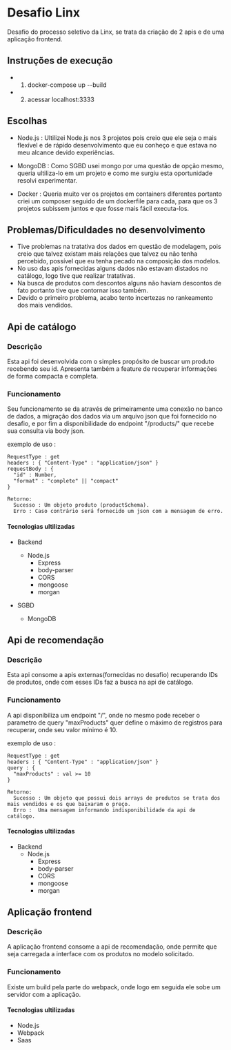 # Desafio Linx

Desafio do processo seletivo da Linx, se trata da criação de 2 apis e de uma aplicação frontend.

## Instruções de execução

  * 1) docker-compose up --build 
  * 2) acessar localhost:3333

## Escolhas

  * Node.js : 
  Ultilizei Node.js nos 3 projetos pois creio que ele seja o mais flexível e de rápido desenvolvimento que eu conheço e que estava no meu alcance devido experiências.
  
  * MongoDB : 
    Como SGBD usei mongo por uma questão de opção mesmo, queria ultiliza-lo em um projeto e como me surgiu esta oportunidade resolvi experimentar.
  
  * Docker : 
    Queria muito ver os projetos em containers diferentes portanto criei um composer seguido de um dockerfile para cada, para que os 3 projetos subissem juntos e que fosse mais fácil executa-los.

  
## Problemas/Dificuldades no desenvolvimento

  * Tive problemas na tratativa dos dados em questão de modelagem, pois creio que talvez existam mais relações que talvez eu não tenha percebido, possível que eu tenha pecado na composição dos modelos.
  * No uso das apis fornecidas alguns dados não estavam distados no catálogo, logo tive que realizar tratativas.
  * Na busca de produtos com descontos alguns não haviam descontos de fato portanto tive que contornar isso também.
  * Devido o primeiro problema, acabo tento incertezas no rankeamento dos mais vendidos.
  

## Api de catálogo

### Descrição
Esta api foi desenvolvida com o simples propósito de buscar um produto recebendo seu id. Apresenta também a feature de recuperar informações de forma compacta e completa.

### Funcionamento
Seu funcionamento se da através de primeiramente uma conexão no banco de dados, a migração dos dados via um arquivo json que foi fornecido no desafio, e por fim a disponibilidade do endpoint "/products/" que recebe sua consulta via body json.

exemplo de uso :
  ```
  RequestType : get
  headers : { "Content-Type" : "application/json" }
  requestBody : {
    "id" : Number,
    "format" : "complete" || "compact"
  }
  
  Retorno:
    Sucesso : Um objeto produto (productSchema).
    Erro : Caso contrário será fornecido um json com a mensagem de erro.
```

#### Tecnologias ultilizadas

  * Backend 
    * Node.js
      * Express
      * body-parser
      * CORS
      * mongoose
      * morgan
      
  * SGBD
    * MongoDB

## Api de recomendação

### Descrição
Esta api consome a apis externas(fornecidas no desafio) recuperando IDs de produtos, onde com esses IDs faz a busca na api de catálogo.

### Funcionamento
A api disponibiliza um endpoint "/", onde no mesmo pode receber o parametro de query "maxProducts" quer define o máximo de registros para recuperar, onde seu valor mínimo é 10. 

exemplo de uso :
  ```
  RequestType : get
  headers : { "Content-Type" : "application/json" }
  query : {
    "maxProducts" : val >= 10 
  }
  
  Retorno:
    Sucesso : Um objeto que possui dois arrays de produtos se trata dos mais vendidos e os que baixaram o preço.
    Erro :  Uma mensagem informando indisponibilidade da api de catálogo.
  ```
  
 
#### Tecnologias ultilizadas

  * Backend 
    * Node.js
      * Express
      * body-parser
      * CORS
      * mongoose
      * morgan
      

## Aplicação frontend

### Descrição
A aplicação frontend consome a api de recomendação, onde permite que seja carregada a interface com os produtos no modelo solicitado.

### Funcionamento
Existe um build pela parte do webpack, onde logo em seguida ele sobe um servidor com a aplicação.

#### Tecnologias ultilizadas

  * Node.js
  * Webpack
  * Saas
  
  
